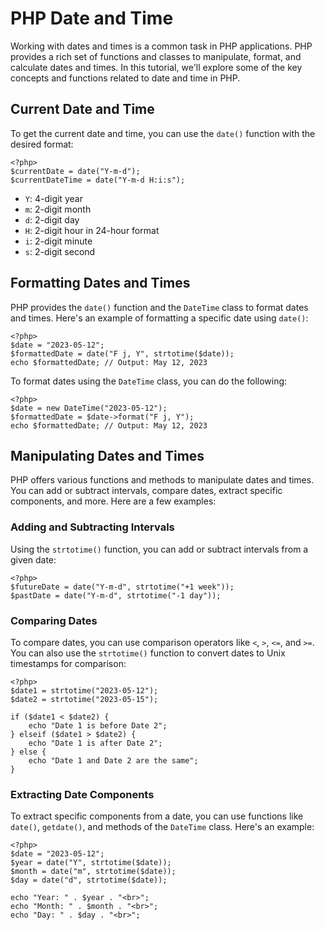 # PHP Date and Time

Working with dates and times is a common task in PHP applications. PHP provides a rich set of functions and classes to manipulate, format, and calculate dates and times. In this tutorial, we'll explore some of the key concepts and functions related to date and time in PHP.

## Current Date and Time

To get the current date and time, you can use the `date()` function with the desired format:

`````````
<?php>
$currentDate = date("Y-m-d");
$currentDateTime = date("Y-m-d H:i:s");
`````````

- `Y`: 4-digit year
- `m`: 2-digit month
- `d`: 2-digit day
- `H`: 2-digit hour in 24-hour format
- `i`: 2-digit minute
- `s`: 2-digit second

## Formatting Dates and Times

PHP provides the `date()` function and the `DateTime` class to format dates and times. Here's an example of formatting a specific date using `date()`:

`````````
<?php>
$date = "2023-05-12";
$formattedDate = date("F j, Y", strtotime($date));
echo $formattedDate; // Output: May 12, 2023
`````````

To format dates using the `DateTime` class, you can do the following:

`````````
<?php>
$date = new DateTime("2023-05-12");
$formattedDate = $date->format("F j, Y");
echo $formattedDate; // Output: May 12, 2023
`````````

## Manipulating Dates and Times

PHP offers various functions and methods to manipulate dates and times. You can add or subtract intervals, compare dates, extract specific components, and more. Here are a few examples:

### Adding and Subtracting Intervals

Using the `strtotime()` function, you can add or subtract intervals from a given date:

`````````
<?php>
$futureDate = date("Y-m-d", strtotime("+1 week"));
$pastDate = date("Y-m-d", strtotime("-1 day"));
`````````

### Comparing Dates

To compare dates, you can use comparison operators like `<`, `>`, `<=`, and `>=`. You can also use the `strtotime()` function to convert dates to Unix timestamps for comparison:

`````````
<?php>
$date1 = strtotime("2023-05-12");
$date2 = strtotime("2023-05-15");

if ($date1 < $date2) {
    echo "Date 1 is before Date 2";
} elseif ($date1 > $date2) {
    echo "Date 1 is after Date 2";
} else {
    echo "Date 1 and Date 2 are the same";
}
`````````

### Extracting Date Components

To extract specific components from a date, you can use functions like `date()`, `getdate()`, and methods of the `DateTime` class. Here's an example:

`````````
<?php>
$date = "2023-05-12";
$year = date("Y", strtotime($date));
$month = date("m", strtotime($date));
$day = date("d", strtotime($date));

echo "Year: " . $year . "<br>";
echo "Month: " . $month . "<br>";
echo "Day: " . $day . "<br>";
`````````


